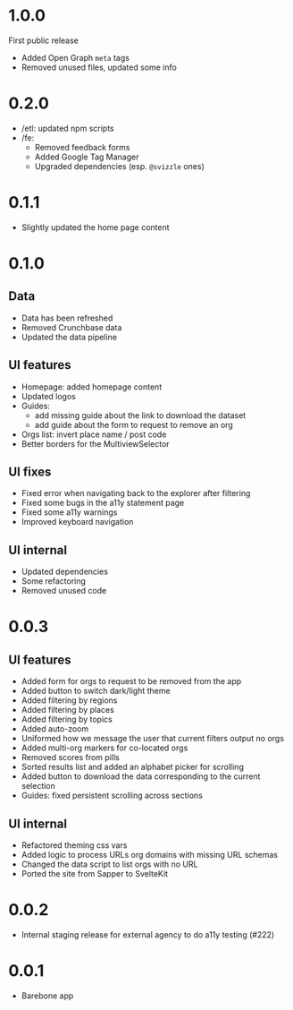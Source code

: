 # 1.0.0

First public release

- Added Open Graph `meta` tags
- Removed unused files, updated some info

# 0.2.0

- /etl: updated npm scripts
- /fe:
	- Removed feedback forms
	- Added Google Tag Manager
	- Upgraded dependencies (esp. `@svizzle` ones)

# 0.1.1

- Slightly updated the home page content

# 0.1.0

## Data

- Data has been refreshed
- Removed Crunchbase data
- Updated the data pipeline

## UI features

- Homepage: added homepage content
- Updated logos
- Guides:
   - add missing guide about the link to download the dataset
   - add guide about the form to request to remove an org
- Orgs list: invert place name / post code
- Better borders for the MultiviewSelector

## UI fixes

- Fixed error when navigating back to the explorer after filtering
- Fixed some bugs in the a11y statement page
- Fixed some a11y warnings
- Improved keyboard navigation

## UI internal

- Updated dependencies
- Some refactoring
- Removed unused code

# 0.0.3

## UI features

- Added form for orgs to request to be removed from the app
- Added button to switch dark/light theme
- Added filtering by regions
- Added filtering by places
- Added filtering by topics
- Added auto-zoom
- Uniformed how we message the user that current filters output no orgs
- Added multi-org markers for co-located orgs
- Removed scores from pills
- Sorted results list and added an alphabet picker for scrolling
- Added button to download the data corresponding to the current selection
- Guides: fixed persistent scrolling across sections

## UI internal

- Refactored theming css vars
- Added logic to process URLs org domains with missing URL schemas
- Changed the data script to list orgs with no URL
- Ported the site from Sapper to SvelteKit

# 0.0.2

- Internal staging release for external agency to do a11y testing (#222)

# 0.0.1

- Barebone app
